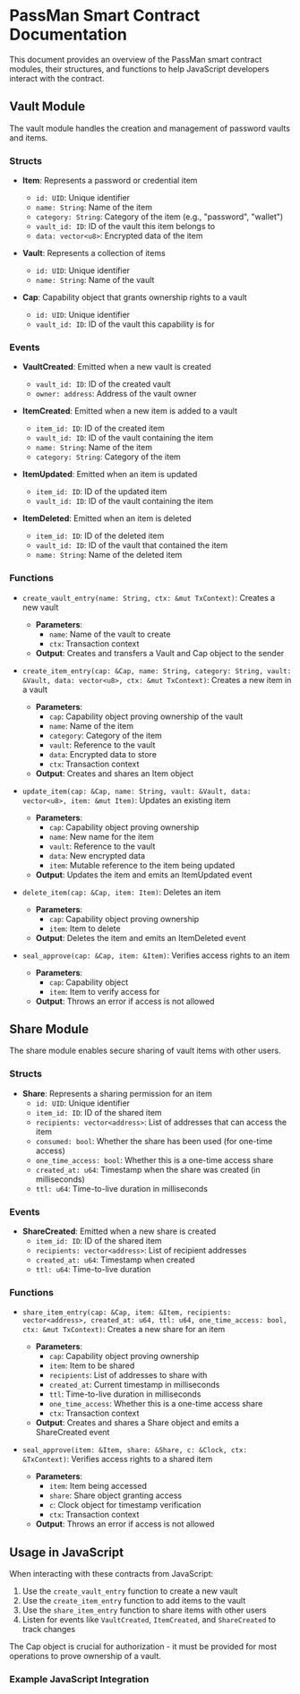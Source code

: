 # PassMan Smart Contract Documentation

This document provides an overview of the PassMan smart contract modules, their structures, and functions to help JavaScript developers interact with the contract.

## Vault Module

The vault module handles the creation and management of password vaults and items.

### Structs

- **Item**: Represents a password or credential item

  - `id: UID`: Unique identifier
  - `name: String`: Name of the item
  - `category: String`: Category of the item (e.g., "password", "wallet")
  - `vault_id: ID`: ID of the vault this item belongs to
  - `data: vector<u8>`: Encrypted data of the item

- **Vault**: Represents a collection of items

  - `id: UID`: Unique identifier
  - `name: String`: Name of the vault

- **Cap**: Capability object that grants ownership rights to a vault
  - `id: UID`: Unique identifier
  - `vault_id: ID`: ID of the vault this capability is for

### Events

- **VaultCreated**: Emitted when a new vault is created

  - `vault_id: ID`: ID of the created vault
  - `owner: address`: Address of the vault owner

- **ItemCreated**: Emitted when a new item is added to a vault

  - `item_id: ID`: ID of the created item
  - `vault_id: ID`: ID of the vault containing the item
  - `name: String`: Name of the item
  - `category: String`: Category of the item

- **ItemUpdated**: Emitted when an item is updated

  - `item_id: ID`: ID of the updated item
  - `vault_id: ID`: ID of the vault containing the item

- **ItemDeleted**: Emitted when an item is deleted
  - `item_id: ID`: ID of the deleted item
  - `vault_id: ID`: ID of the vault that contained the item
  - `name: String`: Name of the deleted item

### Functions

- `create_vault_entry(name: String, ctx: &mut TxContext)`: Creates a new vault

  - **Parameters**:
    - `name`: Name of the vault to create
    - `ctx`: Transaction context
  - **Output**: Creates and transfers a Vault and Cap object to the sender

- `create_item_entry(cap: &Cap, name: String, category: String, vault: &Vault, data: vector<u8>, ctx: &mut TxContext)`: Creates a new item in a vault

  - **Parameters**:
    - `cap`: Capability object proving ownership of the vault
    - `name`: Name of the item
    - `category`: Category of the item
    - `vault`: Reference to the vault
    - `data`: Encrypted data to store
    - `ctx`: Transaction context
  - **Output**: Creates and shares an Item object

- `update_item(cap: &Cap, name: String, vault: &Vault, data: vector<u8>, item: &mut Item)`: Updates an existing item

  - **Parameters**:
    - `cap`: Capability object proving ownership
    - `name`: New name for the item
    - `vault`: Reference to the vault
    - `data`: New encrypted data
    - `item`: Mutable reference to the item being updated
  - **Output**: Updates the item and emits an ItemUpdated event

- `delete_item(cap: &Cap, item: Item)`: Deletes an item

  - **Parameters**:
    - `cap`: Capability object proving ownership
    - `item`: Item to delete
  - **Output**: Deletes the item and emits an ItemDeleted event

- `seal_approve(cap: &Cap, item: &Item)`: Verifies access rights to an item
  - **Parameters**:
    - `cap`: Capability object
    - `item`: Item to verify access for
  - **Output**: Throws an error if access is not allowed

## Share Module

The share module enables secure sharing of vault items with other users.

### Structs

- **Share**: Represents a sharing permission for an item
  - `id: UID`: Unique identifier
  - `item_id: ID`: ID of the shared item
  - `recipients: vector<address>`: List of addresses that can access the item
  - `consumed: bool`: Whether the share has been used (for one-time access)
  - `one_time_access: bool`: Whether this is a one-time access share
  - `created_at: u64`: Timestamp when the share was created (in milliseconds)
  - `ttl: u64`: Time-to-live duration in milliseconds

### Events

- **ShareCreated**: Emitted when a new share is created
  - `item_id: ID`: ID of the shared item
  - `recipients: vector<address>`: List of recipient addresses
  - `created_at: u64`: Timestamp when created
  - `ttl: u64`: Time-to-live duration

### Functions

- `share_item_entry(cap: &Cap, item: &Item, recipients: vector<address>, created_at: u64, ttl: u64, one_time_access: bool, ctx: &mut TxContext)`: Creates a new share for an item

  - **Parameters**:
    - `cap`: Capability object proving ownership
    - `item`: Item to be shared
    - `recipients`: List of addresses to share with
    - `created_at`: Current timestamp in milliseconds
    - `ttl`: Time-to-live duration in milliseconds
    - `one_time_access`: Whether this is a one-time access share
    - `ctx`: Transaction context
  - **Output**: Creates and shares a Share object and emits a ShareCreated event

- `seal_approve(item: &Item, share: &Share, c: &Clock, ctx: &TxContext)`: Verifies access rights to a shared item
  - **Parameters**:
    - `item`: Item being accessed
    - `share`: Share object granting access
    - `c`: Clock object for timestamp verification
    - `ctx`: Transaction context
  - **Output**: Throws an error if access is not allowed

## Usage in JavaScript

When interacting with these contracts from JavaScript:

1. Use the `create_vault_entry` function to create a new vault
2. Use the `create_item_entry` function to add items to the vault
3. Use the `share_item_entry` function to share items with other users
4. Listen for events like `VaultCreated`, `ItemCreated`, and `ShareCreated` to track changes

The Cap object is crucial for authorization - it must be provided for most operations to prove ownership of a vault.

### Example JavaScript Integration
